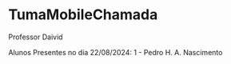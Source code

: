 # TumaMobileChamada
Professor Daivid

Alunos Presentes no dia 22/08/2024:
1 - Pedro H. A. Nascimento
